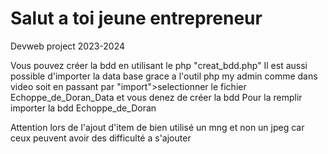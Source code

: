 # Salut a toi jeune entrepreneur
Devweb project 2023-2024



Vous pouvez créer la bdd en utilisant le php "creat_bdd.php"
Il est aussi possible d'importer la data base grace a l'outil php my admin comme dans video soit en passant par "import">selectionner le fichier Echoppe_de_Doran_Data et vous denez de créer la bdd
Pour la remplir importer la bdd Echoppe_de_Doran

Attention lors de l'ajout d'item de bien utilisé un mng et non un jpeg car ceux peuvent avoir des difficulté a s'ajouter
